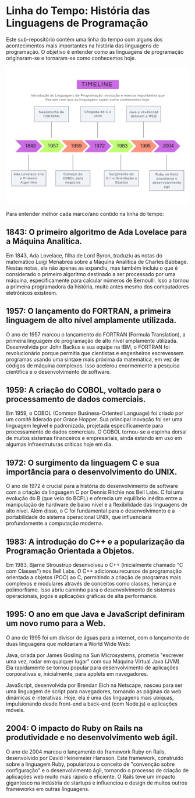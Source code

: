 # Linha do Tempo: História das Linguagens de Programação

Este sub-repositório contém uma linha do tempo com alguns dos acontecimentos mais importantes na história das linguagens de programação. O objetivo é entender como as linguagens de programação originaram-se e tornaram-se como conhecemos hoje.

![Linha do Tempo](https://github.com/mfevasconcelos/Fundamentos-Linguagens-UFC/blob/main/01-introducao/timeline.jpg)

Para entender melhor cada marco/ano contido na linha do tempo:

## 1843: O primeiro algoritmo de Ada Lovelace para a Máquina Analítica.

Em 1843, Ada Lovelace, filha de Lord Byron, traduziu as notas do matemático Luigi Menabrea sobre a Máquina Analítica de Charles Babbage. Nestas notas, ela não apenas as expandiu, mas também incluiu o que é considerado o primeiro algoritmo destinado a ser processado por uma máquina, especificamente para calcular números de Bernoulli. Isso a tornou a primeira programadora da história, muito antes mesmo dos computadores eletrônicos existirem.

## 1957: O lançamento do FORTRAN, a primeira linguagem de alto nível amplamente utilizada.

O ano de 1957 marcou o lançamento do FORTRAN (Formula Translation), a primeira linguagem de programação de alto nível amplamente utilizada. Desenvolvida por John Backus e sua equipe na IBM, o FORTRAN foi revolucionário porque permitia que cientistas e engenheiros escrevessem programas usando uma sintaxe mais próxima da matemática, em vez de códigos de máquina complexos. Isso acelerou enormemente a pesquisa científica e o desenvolvimento de software.

## 1959: A criação do COBOL, voltado para o processamento de dados comerciais.

Em 1959, o COBOL (Common Business-Oriented Language) foi criado por um comitê liderado por Grace Hopper. Sua principal inovação foi ser uma linguagem legível e padronizada, projetada especificamente para processamento de dados comerciais. O COBOL tornou-se a espinha dorsal de muitos sistemas financeiros e empresariais, ainda estando em uso em algumas infraestruturas críticas hoje em dia.

## 1972: O surgimento da linguagem C e sua importância para o desenvolvimento do UNIX.

O ano de 1972 é crucial para a história do desenvolvimento de software com a criação da linguagem C por Dennis Ritchie nos Bell Labs. C foi uma evolução do B (que veio do BCPL) e oferecia um equilíbrio inédito entre a manipulação de hardware de baixo nível e a flexibilidade das linguagens de alto nível. Além disso, o C foi fundamental para o desenvolvimento e a portabilidade do sistema operacional UNIX, que influenciaria profundamente a computação moderna.

## 1983: A introdução do C++ e a popularização da Programação Orientada a Objetos.

Em 1983, Bjarne Stroustrup desenvolveu o C++ (inicialmente chamado "C com Classes") nos Bell Labs. O C++ adicionou recursos de programação orientada a objetos (POO) ao C, permitindo a criação de programas mais complexos e modulares através de conceitos como classes, herança e polimorfismo. Isso abriu caminho para o desenvolvimento de sistemas operacionais, jogos e aplicações gráficas de alta performance.

## 1995: O ano em que Java e JavaScript definiram um novo rumo para a Web.

O ano de 1995 foi um divisor de águas para a internet, com o lançamento de duas linguagens que moldariam a World Wide Web:

Java, criada por James Gosling na Sun Microsystems, prometia "escrever uma vez, rodar em qualquer lugar" com sua Máquina Virtual Java (JVM). Ela rapidamente se tornou popular para desenvolvimento de aplicações corporativas e, inicialmente, para applets em navegadores.

JavaScript, desenvolvida por Brendan Eich na Netscape, nasceu para ser uma linguagem de script para navegadores, tornando as páginas da web dinâmicas e interativas. Hoje, ela é uma das linguagens mais ubíquas, impulsionando desde front-end a back-end (com Node.js) e aplicações móveis.

## 2004: O impacto do Ruby on Rails na produtividade e no desenvolvimento web ágil.

O ano de 2004 marcou o lançamento do framework Ruby on Rails, desenvolvido por David Heinemeier Hansson. Este framework, construído sobre a linguagem Ruby, popularizou o conceito de "convenção sobre configuração" e o desenvolvimento ágil, tornando o processo de criação de aplicações web muito mais rápido e eficiente. O Rails teve um impacto gigantesco na indústria de startups e influenciou o design de muitos outros frameworks em outras linguagens.
